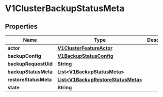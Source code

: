 # V1ClusterBackupStatusMeta

## Properties
Name | Type | Description | Notes
------------ | ------------- | ------------- | -------------
**actor** | [**V1ClusterFeatureActor**](V1ClusterFeatureActor.md) |  |  [optional]
**backupConfig** | [**V1BackupStatusConfig**](V1BackupStatusConfig.md) |  |  [optional]
**backupRequestUid** | **String** |  |  [optional]
**backupStatusMeta** | [**List&lt;V1BackupStatusMeta&gt;**](V1BackupStatusMeta.md) |  |  [optional]
**restoreStatusMeta** | [**List&lt;V1BackupRestoreStatusMeta&gt;**](V1BackupRestoreStatusMeta.md) |  |  [optional]
**state** | **String** |  |  [optional]
